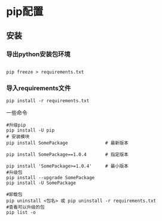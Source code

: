 
# pip配置
## 安装
### 导出python安装包环境
```shell

pip freeze > requirements.txt
```
### 导入requirements文件
```shell
pip install -r requirements.txt
```
一些命令
```shell
#升级pip
pip install -U pip
# 安装模块
pip install SomePackage              # 最新版本

pip install SomePackage==1.0.4       # 指定版本

pip install 'SomePackage>=1.0.4'     # 最小版本
#升级包
pip install --upgrade SomePackage
pip install -U SomePackage

#卸载包
pip uninstall <包名> 或 pip uninstall -r requirements.txt
#查看可以升级的包
pip list -o
```